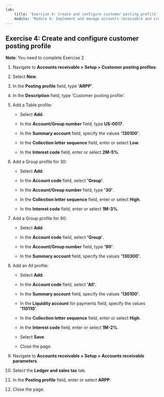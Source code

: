 ```yaml
---
lab:
    title: 'Exercise 4: Create and configure customer posting profile'
    module: 'Module 6: Implement and manage accounts receivable and credit and collections'
---
```


## Exercise 4: Create and configure customer posting profile

**Note**: You need to complete Exercise 2

1. Navigate to **Accounts receivable &gt; Setup &gt; Customer posting profiles**.

2. Select **New**.

3. In the **Posting profile** field, type **'ARPP'**.

4. In the **Description** field, type 'Customer posting profile'.

5. Add a Table profile:

	- Select **Add**.

	- In the **Account/Group number** field, type **US-0017**.

	- In the **Summary account** field, specify the values **'130100'**.

	- In the **Collection letter sequence** field, enter or select **Low**.

	- In the **Interest code** field, enter or select **2M-5%**.

6. Add a Group profile for 30:

	- Select **Add**.

	- In the **Account code** field, select **'Group'**.

	- In the **Account/Group number** field, type **'30'**.

	- In the **Collection letter sequence** field, enter or select **High**.

	- In the **Interest code** field, enter or select **1M-3%**.

7. Add a Group profile for 90:

	- Select **Add**.

	- In the **Account code** field, select **'Group'**.

	- In the **Account/Group number** field, type **'90'**.

	- In the **Summary account** field, specify the values **'130300'**.

8. Add an All profile:

	- Select **Add**.

	- In the **Account code** field, select **'All'**.

	- In the **Summary account** field, specify the values **'130100'**.

	- In the **Liquidity account** for payments field, specify the values **'110110'**.

	- In the **Collection letter sequence** field, enter or select **High**.

	- In the **Interest code** field, enter or select **1M-2%**.

	- Select **Save**.

	- Close the page.

9. Navigate to **Accounts receivable &gt; Setup &gt; Accounts receivable parameters**.

10. Select the **Ledger and sales tax** tab.

11. In the **Posting profile** field, enter or select **ARPP**.

12. Close the page.

